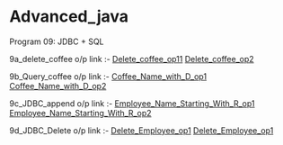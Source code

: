 


# Advanced_java
Program 09: JDBC + SQL 

9a_delete_coffee o/p link :-
<a href="https://github.com/ravi1718/Advanced-java-programs/blob/main/lab9_jdbc/9a_Delete_Coffee/9a1.png">Delete_coffee_op11</a>
<a href="https://github.com/ravi1718/Advanced-java-programs/blob/main/lab9_jdbc/9a_Delete_Coffee/9a2.png">Delete_coffee_op2</a>


9b_Query_coffee o/p link :-
<a href="https://github.com/ravi1718/Advanced-java-programs/blob/main/lab9_jdbc/9b_Query_Coffee/9b1.png">Coffee_Name_with_D_op1</a>
<a href="https://github.com/ravi1718/Advanced-java-programs/blob/main/lab9_jdbc/9b_Query_Coffee/9b2.png">Coffee_Name_with_D_op2</a>


9c_JDBC_append o/p link :-
<a href="https://github.com/ravi1718/Advanced-java-programs/blob/main/lab9_jdbc/9c_JDBC_Append/9c_screenshot1.jpg">Employee_Name_Starting_With_R_op1</a>
<a href="https://github.com/ravi1718/Advanced-java-programs/blob/main/lab9_jdbc/9c_JDBC_Append/9c_screenshot2.jpg">Employee_Name_Starting_With_R_op2</a>

9d_JDBC_Delete o/p link :-
<a href="https://github.com/ravi1718/Advanced-java-programs/blob/main/lab9_jdbc/9d_JDBC_Delete/9d_screenshot1.jpg">Delete_Employee_op1</a>
<a href="https://github.com/ravi1718/Advanced-java-programs/blob/main/lab9_jdbc/9d_JDBC_Delete/9d_screenshot2.jpg">Delete_Employee_op1</a>

